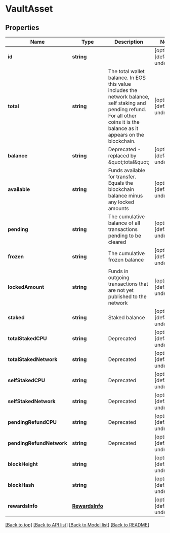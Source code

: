 # VaultAsset

## Properties

|Name | Type | Description | Notes|
|------------ | ------------- | ------------- | -------------|
|**id** | **string** |  | [optional] [default to undefined]|
|**total** | **string** | The total wallet balance. In EOS this value includes the network balance, self staking and pending refund. For all other coins it is the balance as it appears on the blockchain. | [optional] [default to undefined]|
|**balance** | **string** | Deprecated - replaced by \&quot;total\&quot; | [optional] [default to undefined]|
|**available** | **string** | Funds available for transfer. Equals the blockchain balance minus any locked amounts | [optional] [default to undefined]|
|**pending** | **string** | The cumulative balance of all transactions pending to be cleared | [optional] [default to undefined]|
|**frozen** | **string** | The cumulative frozen balance | [optional] [default to undefined]|
|**lockedAmount** | **string** | Funds in outgoing transactions that are not yet published to the network | [optional] [default to undefined]|
|**staked** | **string** | Staked balance | [optional] [default to undefined]|
|**totalStakedCPU** | **string** | Deprecated | [optional] [default to undefined]|
|**totalStakedNetwork** | **string** | Deprecated | [optional] [default to undefined]|
|**selfStakedCPU** | **string** | Deprecated | [optional] [default to undefined]|
|**selfStakedNetwork** | **string** | Deprecated | [optional] [default to undefined]|
|**pendingRefundCPU** | **string** | Deprecated | [optional] [default to undefined]|
|**pendingRefundNetwork** | **string** | Deprecated | [optional] [default to undefined]|
|**blockHeight** | **string** |  | [optional] [default to undefined]|
|**blockHash** | **string** |  | [optional] [default to undefined]|
|**rewardsInfo** | [**RewardsInfo**](RewardsInfo.md) |  | [optional] [default to undefined]|




[[Back to top]](#) [[Back to API list]](../../README.md#documentation-for-api-endpoints) [[Back to Model list]](../../README.md#documentation-for-models) [[Back to README]](../../README.md)
